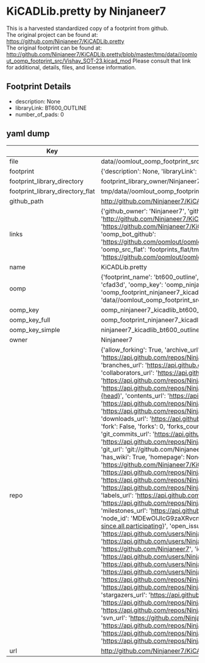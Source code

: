 # KiCADLib.pretty by Ninjaneer7  
This is a harvested standardized copy of a footprint from github.  
The original project can be found at:  
https://github.com/Ninjaneer7/KiCADLib.pretty  
The original footprint can be found at:
http://github.com/Ninjaneer7/KiCADLib.pretty/blob/master/tmp/data//oomlout_oomp_footprint_src/Vishay_SOT-23.kicad_mod
Please consult that link for additional, details, files, and license information.  
## Footprint Details
* description: None  
* libraryLink: BT600_OUTLINE  
* number_of_pads: 0  
## yaml dump  
| Key | Value |  
| --- | --- |  
| file | data//oomlout_oomp_footprint_src/KiCADLib.pretty/BT600_OUTLINE.kicad_mod |  
| footprint | {'description': None, 'libraryLink': 'BT600_OUTLINE', 'number_of_pads': 0} |  
| footprint_library_directory | footprint_library_owner/Ninjaneer7_KiCADLib.pretty |  
| footprint_library_directory_flat | tmp/data//oomlout_oomp_footprint_src/footprints_flat/ninjaneer7_kicadlib_bt600_outline/working |  
| github_path | http://github.com/Ninjaneer7/KiCADLib.pretty/blob/master/tmp/data//oomlout_oomp_footprint_src/BT600_OUTLINE.kicad_mod |  
| links | {'github_owner': 'Ninjaneer7', 'github_repo_name': 'KiCADLib.pretty', 'github_src': 'http://github.com/Ninjaneer7/KiCADLib.pretty/blob/master/tmp/data//oomlout_oomp_footprint_src/Vishay_SOT-23.kicad_mod', 'github_src_repo': 'https://github.com/Ninjaneer7/KiCADLib.pretty', 'oomp_bot': 'tmp/data//oomlout_oomp_footprint_src/footprints/ninjaneer7_kicadlib_bt600_outline/working', 'oomp_bot_github': 'https://github.com/oomlout/oomlout_oomp_footprint_bot/tree/main/tmp/data//oomlout_oomp_footprint_src/footprints/ninjaneer7_kicadlib_bt600_outline/working', 'oomp_src_flat': 'footprints_flat/tmp/data//oomlout_oomp_footprint_src/footprints_flat/ninjaneer7_kicadlib_bt600_outline/working', 'oomp_src_flat_github': 'https://github.com/oomlout/oomlout_oomp_footprint_src/tree/main/tmp/data//oomlout_oomp_footprint_src/footprints_flat/ninjaneer7_kicadlib_bt600_outline/working'} |  
| name | KiCADLib.pretty |  
| oomp | {'footprint_name': 'bt600_outline', 'library_name': 'kicadlib', 'md5': 'cfad3d389b9261c92d3d6391917cf890', 'md5_10': 'cfad3d389b', 'md5_5': 'cfad3', 'md5_6': 'cfad3d', 'oomp_key': 'oomp_ninjaneer7_kicadlib_bt600_outline', 'oomp_key_extra': 'oomp_footprint_ninjaneer7_kicadlib_bt600_outline', 'oomp_key_full': 'oomp_footprint_ninjaneer7_kicadlib_bt600_outline_cfad3d', 'oomp_key_simple': 'ninjaneer7_kicadlib_bt600_outline', 'original_filename': 'data//oomlout_oomp_footprint_src/KiCADLib.pretty/BT600_OUTLINE.kicad_mod', 'owner_name': 'ninjaneer7'} |  
| oomp_key | oomp_ninjaneer7_kicadlib_bt600_outline |  
| oomp_key_full | oomp_footprint_ninjaneer7_kicadlib_bt600_outline |  
| oomp_key_simple | ninjaneer7_kicadlib_bt600_outline |  
| owner | Ninjaneer7 |  
| repo | {'allow_forking': True, 'archive_url': 'https://api.github.com/repos/Ninjaneer7/KiCADLib.pretty/{archive_format}{/ref}', 'archived': False, 'assignees_url': 'https://api.github.com/repos/Ninjaneer7/KiCADLib.pretty/assignees{/user}', 'blobs_url': 'https://api.github.com/repos/Ninjaneer7/KiCADLib.pretty/git/blobs{/sha}', 'branches_url': 'https://api.github.com/repos/Ninjaneer7/KiCADLib.pretty/branches{/branch}', 'clone_url': 'https://github.com/Ninjaneer7/KiCADLib.pretty.git', 'collaborators_url': 'https://api.github.com/repos/Ninjaneer7/KiCADLib.pretty/collaborators{/collaborator}', 'comments_url': 'https://api.github.com/repos/Ninjaneer7/KiCADLib.pretty/comments{/number}', 'commits_url': 'https://api.github.com/repos/Ninjaneer7/KiCADLib.pretty/commits{/sha}', 'compare_url': 'https://api.github.com/repos/Ninjaneer7/KiCADLib.pretty/compare/{base}...{head}', 'contents_url': 'https://api.github.com/repos/Ninjaneer7/KiCADLib.pretty/contents/{+path}', 'contributors_url': 'https://api.github.com/repos/Ninjaneer7/KiCADLib.pretty/contributors', 'created_at': '2016-09-15T06:10:43Z', 'default_branch': 'master', 'deployments_url': 'https://api.github.com/repos/Ninjaneer7/KiCADLib.pretty/deployments', 'description': 'Contains Eschema parts and Footprint Modules', 'disabled': False, 'downloads_url': 'https://api.github.com/repos/Ninjaneer7/KiCADLib.pretty/downloads', 'events_url': 'https://api.github.com/repos/Ninjaneer7/KiCADLib.pretty/events', 'fork': False, 'forks': 0, 'forks_count': 0, 'forks_url': 'https://api.github.com/repos/Ninjaneer7/KiCADLib.pretty/forks', 'full_name': 'Ninjaneer7/KiCADLib.pretty', 'git_commits_url': 'https://api.github.com/repos/Ninjaneer7/KiCADLib.pretty/git/commits{/sha}', 'git_refs_url': 'https://api.github.com/repos/Ninjaneer7/KiCADLib.pretty/git/refs{/sha}', 'git_tags_url': 'https://api.github.com/repos/Ninjaneer7/KiCADLib.pretty/git/tags{/sha}', 'git_url': 'git://github.com/Ninjaneer7/KiCADLib.pretty.git', 'has_discussions': False, 'has_downloads': True, 'has_issues': True, 'has_pages': False, 'has_projects': True, 'has_wiki': True, 'homepage': None, 'hooks_url': 'https://api.github.com/repos/Ninjaneer7/KiCADLib.pretty/hooks', 'html_url': 'https://github.com/Ninjaneer7/KiCADLib.pretty', 'id': 68270752, 'is_template': False, 'issue_comment_url': 'https://api.github.com/repos/Ninjaneer7/KiCADLib.pretty/issues/comments{/number}', 'issue_events_url': 'https://api.github.com/repos/Ninjaneer7/KiCADLib.pretty/issues/events{/number}', 'issues_url': 'https://api.github.com/repos/Ninjaneer7/KiCADLib.pretty/issues{/number}', 'keys_url': 'https://api.github.com/repos/Ninjaneer7/KiCADLib.pretty/keys{/key_id}', 'labels_url': 'https://api.github.com/repos/Ninjaneer7/KiCADLib.pretty/labels{/name}', 'language': None, 'languages_url': 'https://api.github.com/repos/Ninjaneer7/KiCADLib.pretty/languages', 'license': None, 'merges_url': 'https://api.github.com/repos/Ninjaneer7/KiCADLib.pretty/merges', 'milestones_url': 'https://api.github.com/repos/Ninjaneer7/KiCADLib.pretty/milestones{/number}', 'mirror_url': None, 'name': 'KiCADLib.pretty', 'network_count': 0, 'node_id': 'MDEwOlJlcG9zaXRvcnk2ODI3MDc1Mg==', 'notifications_url': 'https://api.github.com/repos/Ninjaneer7/KiCADLib.pretty/notifications{?since,all,participating}', 'open_issues': 0, 'open_issues_count': 0, 'owner': {'avatar_url': 'https://avatars.githubusercontent.com/u/22210695?v=4', 'events_url': 'https://api.github.com/users/Ninjaneer7/events{/privacy}', 'followers_url': 'https://api.github.com/users/Ninjaneer7/followers', 'following_url': 'https://api.github.com/users/Ninjaneer7/following{/other_user}', 'gists_url': 'https://api.github.com/users/Ninjaneer7/gists{/gist_id}', 'gravatar_id': '', 'html_url': 'https://github.com/Ninjaneer7', 'id': 22210695, 'login': 'Ninjaneer7', 'node_id': 'MDQ6VXNlcjIyMjEwNjk1', 'organizations_url': 'https://api.github.com/users/Ninjaneer7/orgs', 'received_events_url': 'https://api.github.com/users/Ninjaneer7/received_events', 'repos_url': 'https://api.github.com/users/Ninjaneer7/repos', 'site_admin': False, 'starred_url': 'https://api.github.com/users/Ninjaneer7/starred{/owner}{/repo}', 'subscriptions_url': 'https://api.github.com/users/Ninjaneer7/subscriptions', 'type': 'User', 'url': 'https://api.github.com/users/Ninjaneer7'}, 'private': False, 'pulls_url': 'https://api.github.com/repos/Ninjaneer7/KiCADLib.pretty/pulls{/number}', 'pushed_at': '2016-09-24T00:50:46Z', 'releases_url': 'https://api.github.com/repos/Ninjaneer7/KiCADLib.pretty/releases{/id}', 'size': 11, 'ssh_url': 'git@github.com:Ninjaneer7/KiCADLib.pretty.git', 'stargazers_count': 0, 'stargazers_url': 'https://api.github.com/repos/Ninjaneer7/KiCADLib.pretty/stargazers', 'statuses_url': 'https://api.github.com/repos/Ninjaneer7/KiCADLib.pretty/statuses/{sha}', 'subscribers_count': 0, 'subscribers_url': 'https://api.github.com/repos/Ninjaneer7/KiCADLib.pretty/subscribers', 'subscription_url': 'https://api.github.com/repos/Ninjaneer7/KiCADLib.pretty/subscription', 'svn_url': 'https://github.com/Ninjaneer7/KiCADLib.pretty', 'tags_url': 'https://api.github.com/repos/Ninjaneer7/KiCADLib.pretty/tags', 'teams_url': 'https://api.github.com/repos/Ninjaneer7/KiCADLib.pretty/teams', 'temp_clone_token': None, 'topics': [], 'trees_url': 'https://api.github.com/repos/Ninjaneer7/KiCADLib.pretty/git/trees{/sha}', 'updated_at': '2016-09-18T03:05:20Z', 'url': 'https://api.github.com/repos/Ninjaneer7/KiCADLib.pretty', 'visibility': 'public', 'watchers': 0, 'watchers_count': 0, 'web_commit_signoff_required': False} |  
| url | http://github.com/Ninjaneer7/KiCADLib.pretty |  

